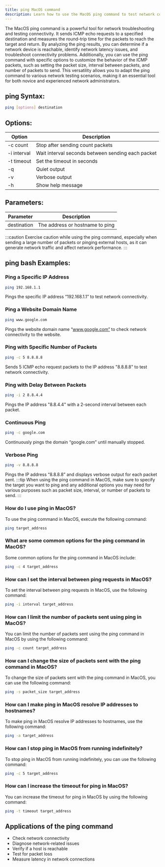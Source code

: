 ```yaml
---
title: ping MacOS command
description: Learn how to use the MacOS ping command to test network connectivity and troubleshoot issues.
---
```


The MacOS ping command is a powerful tool for network troubleshooting and testing connectivity. It sends ICMP echo requests to a specified destination and measures the round-trip time for the packets to reach the target and return. By analyzing the ping results, you can determine if a network device is reachable, identify network latency issues, and troubleshoot connectivity problems. Additionally, you can use the ping command with specific options to customize the behavior of the ICMP packets, such as setting the packet size, interval between packets, and number of packets to send. This versatility allows you to adapt the ping command to various network testing scenarios, making it an essential tool for both novice and experienced network administrators.

## ping Syntax:
```bash
ping [options] destination
```
## Options:
| Option           | Description                     |
|------------------|---------------------------------|
| -c count         | Stop after sending count packets|
| -i interval      | Wait interval seconds between sending each packet |
| -t timeout       | Set the timeout in seconds   |
| -q               | Quiet output                    |
| -v               | Verbose output                  |
| -h               | Show help message               |

## Parameters:
| Parameter    | Description                                    |
|--------------|------------------------------------------------|
| destination  | The address or hostname to ping                 |

:::caution
Exercise caution while using the ping command, especially when sending a large number of packets or pinging external hosts, as it can generate network traffic and affect network performance.
:::
## ping bash Examples:
### Ping a Specific IP Address
```bash
ping 192.168.1.1
```
Pings the specific IP address “192.168.1.1” to test network connectivity.

### Ping a Website Domain Name
```bash
ping www.google.com
```
Pings the website domain name “www.google.com” to check network connectivity to the website.

### Ping with Specific Number of Packets
```bash
ping -c 5 8.8.8.8
```
Sends 5 ICMP echo request packets to the IP address "8.8.8.8" to test network connectivity.

### Ping with Delay Between Packets
```bash
ping -i 2 8.8.4.4
```
Pings the IP address "8.8.4.4" with a 2-second interval between each packet.

### Continuous Ping
```bash
ping -c google.com
```
Continuously pings the domain “google.com” until manually stopped.

### Verbose Ping
```bash
ping -v 8.8.8.8
```
Pings the IP address “8.8.8.8” and displays verbose output for each packet sent.
:::tip
When using the ping command in MacOS, make sure to specify the target you want to ping and any additional options you may need for various purposes such as packet size, interval, or number of packets to send.
:::

### How do I use ping in MacOS?
To use the ping command in MacOS, execute the following command:
```bash
ping target_address
```

### What are some common options for the ping command in MacOS?
Some common options for the ping command in MacOS include:
```bash
ping -c 4 target_address
```

### How can I set the interval between ping requests in MacOS?
To set the interval between ping requests in MacOS, use the following command:
```bash
ping -i interval target_address
```

### How can I limit the number of packets sent using ping in MacOS?
You can limit the number of packets sent using the ping command in MacOS by using the following command:
```bash
ping -c count target_address
```

### How can I change the size of packets sent with the ping command in MacOS?
To change the size of packets sent with the ping command in MacOS, you can use the following command:
```bash
ping -s packet_size target_address
```

### How can I make ping in MacOS resolve IP addresses to hostnames?
To make ping in MacOS resolve IP addresses to hostnames, use the following command:
```bash
ping -a target_address
```

### How can I stop ping in MacOS from running indefinitely?
To stop ping in MacOS from running indefinitely, you can use the following command:
```bash
ping -c 5 target_address
```

### How can I increase the timeout for ping in MacOS?
You can increase the timeout for ping in MacOS by using the following command:
```bash
ping -t timeout target_address
```
## Applications of the ping command

- Check network connectivity
- Diagnose network-related issues
- Verify if a host is reachable
- Test for packet loss
- Measure latency in network connections